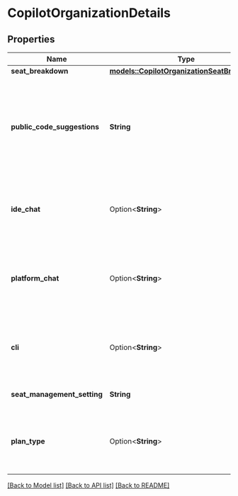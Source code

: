 # CopilotOrganizationDetails

## Properties

Name | Type | Description | Notes
------------ | ------------- | ------------- | -------------
**seat_breakdown** | [**models::CopilotOrganizationSeatBreakdown**](copilot-organization-seat-breakdown.md) |  | 
**public_code_suggestions** | **String** | The organization policy for allowing or blocking suggestions matching public code (duplication detection filter). | 
**ide_chat** | Option<**String**> | The organization policy for allowing or disallowing Copilot Chat in the IDE. | [optional]
**platform_chat** | Option<**String**> | The organization policy for allowing or disallowing Copilot features on GitHub.com. | [optional]
**cli** | Option<**String**> | The organization policy for allowing or disallowing Copilot in the CLI. | [optional]
**seat_management_setting** | **String** | The mode of assigning new seats. | 
**plan_type** | Option<**String**> | The Copilot plan of the organization, or the parent enterprise, when applicable. | [optional]

[[Back to Model list]](../README.md#documentation-for-models) [[Back to API list]](../README.md#documentation-for-api-endpoints) [[Back to README]](../README.md)


